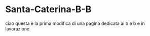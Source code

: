 # Santa-Caterina-B-B
ciao questa è la prima modifica di una pagina dedicata ai b e b e in lavorazione 
